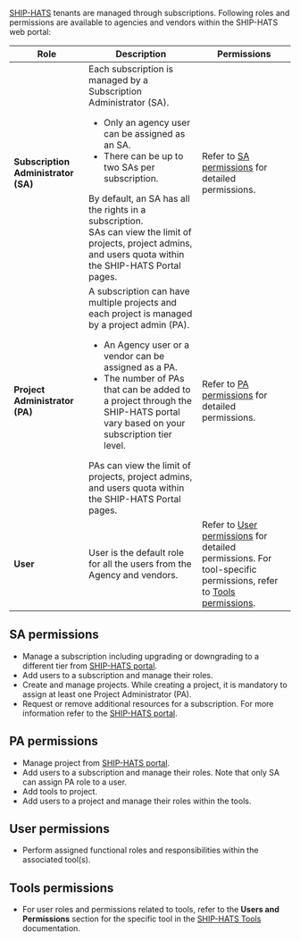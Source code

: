 
[SHIP-HATS](https://www.developer.tech.gov.sg/singapore-government-tech-stack/toolchain/overview.html) tenants are managed through subscriptions. Following roles and permissions are available to agencies and vendors within the SHIP-HATS web portal:

| **Role** | **Description** | **Permissions** |  
| --- | --- | --- |
| **Subscription Administrator (SA)** | Each subscription is managed by a Subscription Administrator (SA). <ul><li>Only an agency user can be assigned as an SA.</li><li> There can be up to two SAs per subscription.</li></ul> By default, an SA has all the rights in a subscription. <br> SAs can view the limit of projects, project admins, and users quota within the SHIP-HATS Portal pages. | Refer to [SA permissions](#sa-permissions) for detailed permissions. |
| **Project Administrator (PA)** | A subscription can have multiple projects and each project is managed by a project admin (PA). <ul><li>An Agency user or a vendor can be assigned as a PA. </li><li>The number of PAs that can be added to a project through the SHIP-HATS portal vary based on your subscription tier level.</li></ul> PAs can view the limit of projects, project admins, and users quota within the SHIP-HATS Portal pages. | Refer to [PA permissions](#pa-permissions) for detailed permissions. |  
| **User** | User is the default role for all the users from the Agency and vendors. | Refer to [User permissions](#user-permissions) for detailed permissions. For tool-specific permissions, refer to [Tools permissions](#tools-permissions).|  

## SA permissions
- Manage a subscription including upgrading or downgrading to a different tier from [SHIP-HATS portal](https://portal.ship.gov.sg/). <!--For more information, refer to the [Subscription FAQs](https://docs.developer.tech.gov.sg/docs/ship-hats-getting-started/#/subscription).-->
- Add users to a subscription and manage their roles.
- Create and manage projects. While creating a project, it is mandatory to assign at least one Project Administrator (PA). 
- Request or remove additional resources for a subscription. For more information refer to the [SHIP-HATS portal](https://portal.ship.gov.sg/). <!--For more information, refer to the [Subscription FAQs](https://docs.developer.tech.gov.sg/docs/ship-hats-getting-started/#/subscription).-->

## PA permissions
- Manage project from [SHIP-HATS portal](https://portal.ship.gov.sg/).
- Add users to a subscription and manage their roles. Note that only SA can assign PA role to a user.
- Add tools to project.
- Add users to a project and manage their roles within the tools.

## User permissions
- Perform assigned functional roles and responsibilities within the associated tool(s).

## Tools permissions  

- For user roles and permissions related to tools, refer to the **Users and Permissions** section for the specific tool in the [SHIP-HATS Tools](https://docs.developer.tech.gov.sg/docs/ship-hats-tools/tools-overview) documentation. 
